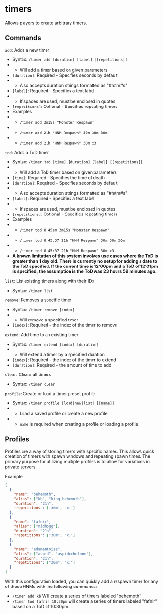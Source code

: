 # timers

Allows players to create arbitrary timers.

## Commands
`add`: Adds a new timer
* Syntax: `/timer add [duration] [label] [[repetitions]]`
* * Will add a timer based on given parameters
* `[duration]`: Required - Specifies seconds by default
* * Also accepts duration strings formatted as "#h#m#s"
* `[label]`: Required - Specifies a text label
* * If spaces are used, must be enclosed in quotes
* `[repetitions]`: Optional - Specifies repeating timers
* Examples
* * `/timer add 3m15s "Monster Respawn"`
* * `/timer add 21h "HNM Respawn" 30m 30m 30m`
* * `/timer add 21h "HNM Respawn" 30m x3`

`tod`: Adds a ToD timer
* Syntax: `/timer tod [time] [duration] [label] [[repetitions]]`
* * Will add a ToD timer based on given parameters
* `[time]`: Required - Specifies the time of death
* `[duration]`: Required - Specifies seconds by default
* * Also accepts duration strings formatted as "#h#m#s"
* `[label]`: Required - Specifies a text label
* * If spaces are used, must be enclosed in quotes
* `[repetitions]`: Optional - Specifies repeating timers
* Examples
* * `/timer tod 8:45am 3m15s "Monster Respawn"`
* * `/timer tod 8:45:37 21h "HNM Respawn" 30m 30m 30m`
* * `/timer tod 8:45:37 21h "HNM Respawn" 30m x3`
* **A known limitation of this system involves use cases where the ToD is greater than 1 day old. There is currently no setup for adding a date to the ToD specified. If the current time is 12:00pm and a ToD of 12:01pm is specified, the assumption is the ToD was 23 hours 59 minutes ago.**

`list`: List existing timers along with their IDs
* Syntax: `/timer list`

`remove`: Removes a specific timer
* Syntax: `/timer remove [index]`
* * Will remove a specified timer
* `[index]`: Required - the index of the timer to remove

`extend`: Add time to an existing timer
* Syntax: `/timer extend [index] [duration]`
* * Will extend a timer by a specified duration
* `[index]`: Required - the index of the timer to extend
* `[duration]`: Required - the amount of time to add

`clear`: Clears all timers
* Syntax: `/timer clear`

`profile`: Create or load a timer preset profile
* Syntax: `/timer profile [load|new|list] [[name]]`
* * Load a saved profile or create a new profile
* * `name` is required when creating a profile or loading a profile
  
## Profiles
Profiles are a way of storing timers with specific names. This allows quick creation of timers with spawn windows and repeating spawn times. The primary purpose for utilizing multiple profiles is to allow for variations in private servers.

Example:
```json
[
  {
    "name": "behemoth",
    "alias": ["kb", "king behemoth"],
    "duration": "21h",
    "repetitions": ["30m", "x7"]
  },
  {
    "name": "fafnir",
    "alias": ["nidhogg"],
    "duration": "21h",
    "repetitions": ["30m", "x7"]
  },
  {
    "name": "adamantoise",
    "alias": ["aspid", "aspidochelone"],
    "duration": "21h",
    "repetitions": ["30m", "x7"]
  }
]
```
With this configuration loaded, you can quickly add a respawn timer for any of these HNMs with the following commands:
* `/timer add kb` Will create a series of timers labeled "behemoth"
* `/timer tod fafnir 10:30pm` will create a series of timers labeled "fafnir" based on a ToD of 10:30pm.